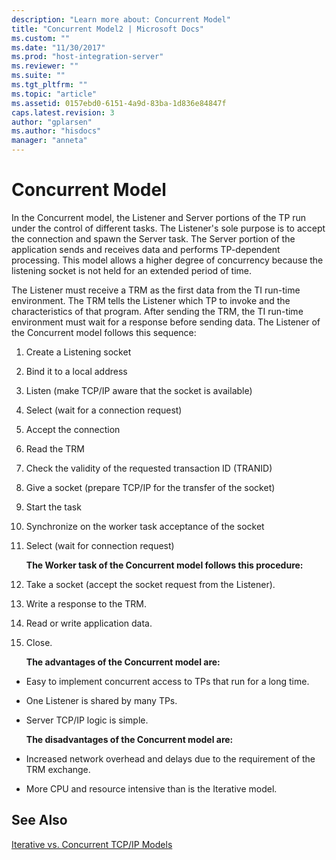 ```yaml
---
description: "Learn more about: Concurrent Model"
title: "Concurrent Model2 | Microsoft Docs"
ms.custom: ""
ms.date: "11/30/2017"
ms.prod: "host-integration-server"
ms.reviewer: ""
ms.suite: ""
ms.tgt_pltfrm: ""
ms.topic: "article"
ms.assetid: 0157ebd0-6151-4a9d-83ba-1d836e84847f
caps.latest.revision: 3
author: "gplarsen"
ms.author: "hisdocs"
manager: "anneta"
---
```

# Concurrent Model
In the Concurrent model, the Listener and Server portions of the TP run under the control of different tasks. The Listener's sole purpose is to accept the connection and spawn the Server task. The Server portion of the application sends and receives data and performs TP-dependent processing. This model allows a higher degree of concurrency because the listening socket is not held for an extended period of time.  
  
 The Listener must receive a TRM as the first data from the TI run-time environment. The TRM tells the Listener which TP to invoke and the characteristics of that program. After sending the TRM, the TI run-time environment must wait for a response before sending data. The Listener of the Concurrent model follows this sequence:  
  
1. Create a Listening socket  
  
2. Bind it to a local address  
  
3. Listen (make TCP/IP aware that the socket is available)  
  
4. Select (wait for a connection request)  
  
5. Accept the connection  
  
6. Read the TRM  
  
7. Check the validity of the requested transaction ID (TRANID)  
  
8. Give a socket (prepare TCP/IP for the transfer of the socket)  
  
9. Start the task  
  
10. Synchronize on the worker task acceptance of the socket  
  
11. Select (wait for connection request)  
  
    **The Worker task of the Concurrent model follows this procedure:**  
  
12. Take a socket (accept the socket request from the Listener).  
  
13. Write a response to the TRM.  
  
14. Read or write application data.  
  
15. Close.  
  
    **The advantages of the Concurrent model are:**  
  
- Easy to implement concurrent access to TPs that run for a long time.  
  
- One Listener is shared by many TPs.  
  
- Server TCP/IP logic is simple.  
  
  **The disadvantages of the Concurrent model are:**  
  
- Increased network overhead and delays due to the requirement of the TRM exchange.  
  
- More CPU and resource intensive than is the Iterative model.  
  
## See Also  
 [Iterative vs. Concurrent TCP/IP Models](../core/iterative-vs-concurrent-tcp-ip-models1.md)
